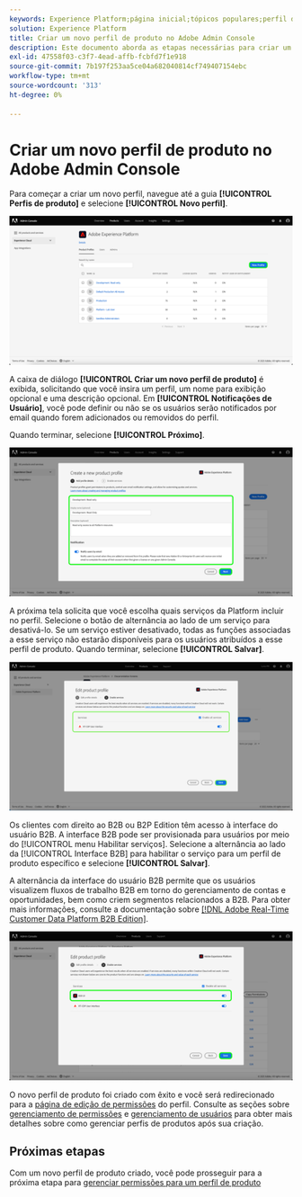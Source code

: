```yaml
---
keywords: Experience Platform;página inicial;tópicos populares;perfil de produto
solution: Experience Platform
title: Criar um novo perfil de produto no Adobe Admin Console
description: Este documento aborda as etapas necessárias para criar um novo perfil de produto no Adobe Admin Console. Para começar a criar um novo perfil, navegue até a guia Perfis de produto e clique em Novo perfil.
exl-id: 47558f03-c3f7-4ead-affb-fcbfd7f1e918
source-git-commit: 7b197f253aa5ce04a682040814cf749407154ebc
workflow-type: tm+mt
source-wordcount: '313'
ht-degree: 0%

---
```


# Criar um novo perfil de produto no Adobe Admin Console

Para começar a criar um novo perfil, navegue até a guia **[!UICONTROL Perfis de produto]** e selecione **[!UICONTROL Novo perfil]**.

![novo-perfil](../images/new-profile.png)

A caixa de diálogo **[!UICONTROL Criar um novo perfil de produto]** é exibida, solicitando que você insira um perfil, um nome para exibição opcional e uma descrição opcional. Em **[!UICONTROL Notificações de Usuário]**, você pode definir ou não se os usuários serão notificados por email quando forem adicionados ou removidos do perfil.

Quando terminar, selecione **[!UICONTROL Próximo]**.

![criar-novo-perfil-produto](../images/create-new-product-profile.png)

A próxima tela solicita que você escolha quais serviços da Platform incluir no perfil. Selecione o botão de alternância ao lado de um serviço para desativá-lo. Se um serviço estiver desativado, todas as funções associadas a esse serviço não estarão disponíveis para os usuários atribuídos a esse perfil de produto. Quando terminar, selecione **[!UICONTROL Salvar]**.

![habilitar-serviços](../images/enable-services.png)

Os clientes com direito ao B2B ou B2P Edition têm acesso à interface do usuário B2B. A interface B2B pode ser provisionada para usuários por meio do [!UICONTROL menu Habilitar serviços]. Selecione a alternância ao lado da [!UICONTROL Interface B2B] para habilitar o serviço para um perfil de produto específico e selecione **[!UICONTROL Salvar]**.

A alternância da interface do usuário B2B permite que os usuários visualizem fluxos de trabalho B2B em torno do gerenciamento de contas e oportunidades, bem como criem segmentos relacionados a B2B. Para obter mais informações, consulte a documentação sobre [[!DNL Adobe Real-Time Customer Data Platform B2B Edition]](../../rtcdp/b2b-overview.md).

![habilitar-b2b](../images/enable-b2b.png)

O novo perfil de produto foi criado com êxito e você será redirecionado para a [página de edição de permissões](#edit-permissions) do perfil. Consulte as seções sobre [gerenciamento de permissões](#manage-permissions-for-a-product-profile) e [gerenciamento de usuários](#manage-users-for-a-product-profile) para obter mais detalhes sobre como gerenciar perfis de produtos após sua criação.

## Próximas etapas

Com um novo perfil de produto criado, você pode prosseguir para a próxima etapa para [gerenciar permissões para um perfil de produto](permissions.md)
